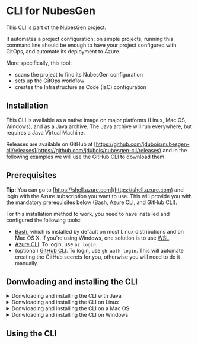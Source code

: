 # CLI for NubesGen

This CLI is part of the [NubesGen project](https://nubesgen.com).

It automates a project configuration: on simple projects,
running this command line should be enough
to have your project configured with GitOps, and automate its deployment to Azure.

More specifically, this tool:
- scans the project to find its NubesGen configuration
- sets up the GitOps workflow
- creates the Infrastructure as Code (IaC) configuration

## Installation

This CLI is available as a native image on major platforms (Linux, Mac OS, Windows), and as a Java archive. The Java archive will run everywhere, but
requires a Java Virtual Machine.

Releases are available on GitHub at [https://github.com/jdubois/nubesgen-cli/releases](https://github.com/jdubois/nubesgen-cli/releases) and in the following examples we will use the
GitHub CLI to download them.

## Prerequisites

__Tip:__ You can go to [https://shell.azure.com](https://shell.azure.com) and login with the Azure subscription you want to use. This will provide you with the 
mandatory prerequisites below (Bash, Azure CLI, and GitHub CLI).

For this installation method to work, you need to have installed and configured the following tools:

- [Bash](https://fr.wikipedia.org/wiki/Bourne-Again_shell), which is installed by default on most Linux distributions and on Mac OS X. If you're using Windows, one solution is to use [WSL](https://aka.ms/nubesgen-install-wsl).
- [Azure CLI](https://aka.ms/nubesgen-install-az-cli). To login, use `az login`.
- (optional) [GitHub CLI](https://cli.github.com/). To login, use `gh auth login`. This will automate creating the GitHub secrets for you, otherwise you will need to do it manually.

## Donwloading and installing the CLI

<details>
<summary>Donwloading and installing the CLI with Java</summary>

To run the Java archive, you need to have a Java Virtual Machine (version 11 or higher) installed.

- Download the latest release: `gh release download --repo jdubois/nubesgen-cli --pattern='*.jar'`
- Run the binary: `java -jar nubesgen-*.jar -h`
</details>

<details>
<summary>Donwloading and installing the CLI on Linux</summary>

To run the binary on Linux, you need to:

- Download the latest release: `gh release download --repo jdubois/nubesgen-cli --pattern='*-linux'`
- Make the binary executable: `chmod +x nubesgen-cli-linux`
- Run the binary: `./nubesgen-cli-linux -h`

</details>
<details>
<summary>Donwloading and installing the CLI on a Mac OS</summary>

To run the binary on a Mac OS, you need to:

- Download the latest release: `gh release download --repo jdubois/nubesgen-cli --pattern='*-macos'`
- Make the binary executable: `chmod +x nubesgen-cli-macos`
- Allow Mac OS X to execute it: `xattr -d com.apple.quarantine nubesgen-cli-macos`
- Run the binary: `./nubesgen-cli-macos -h`

</details>
<details>
<summary>Donwloading and installing the CLI on Windows</summary>

To run the binary on Windows, you need to:

- Download the latest release: `gh release download --repo jdubois/nubesgen-cli --pattern='*-windows.exe'`
- Run the binary: `nubesgen-cli-windows -h`

</details>

## Using the CLI